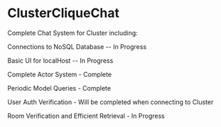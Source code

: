# ClusterCliqueChat

Complete Chat System for Cluster including:

Connections to NoSQL Database -- In Progress

Basic UI for localHost -- In Progress

Complete Actor System - Complete

Periodic Model Queries - Complete

User Auth Verification - Will be completed when connecting to Cluster

Room Verification and Efficient Retrieval - In Progress
